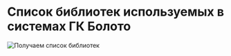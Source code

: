 # Список библиотек используемых в системах ГК Болото

![Получаем список библиотек](@entity/ceaf.app.libraries/libraries_table_in_systems)